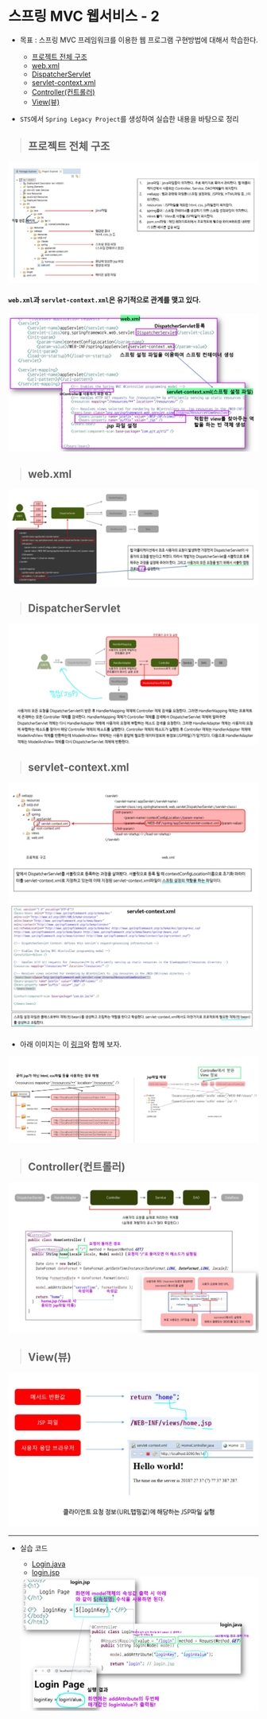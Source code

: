 # 스프링 MVC 웹서비스 - 2

+ 목표 : 스프링 MVC 프레임워크를 이용한 웹 프로그램 구현방법에 대해서 학습한다.
    + [프로젝트 전체 구조](https://github.com/journeytorainbow/Spring_study_note/blob/master/%EC%8A%A4%ED%94%84%EB%A7%81MVC_%EC%9B%B9%EC%84%9C%EB%B9%84%EC%8A%A42/%EB%A9%94%EB%AA%A8.md#%ED%94%84%EB%A1%9C%EC%A0%9D%ED%8A%B8-%EC%A0%84%EC%B2%B4-%EA%B5%AC%EC%A1%B0)
    + [web.xml](https://github.com/journeytorainbow/Spring_study_note/blob/master/%EC%8A%A4%ED%94%84%EB%A7%81MVC_%EC%9B%B9%EC%84%9C%EB%B9%84%EC%8A%A42/%EB%A9%94%EB%AA%A8.md#webxml)
    + [DispatcherServlet](https://github.com/journeytorainbow/Spring_study_note/blob/master/%EC%8A%A4%ED%94%84%EB%A7%81MVC_%EC%9B%B9%EC%84%9C%EB%B9%84%EC%8A%A42/%EB%A9%94%EB%AA%A8.md#dispatcherservlet)
    + [servlet-context.xml](https://github.com/journeytorainbow/Spring_study_note/blob/master/%EC%8A%A4%ED%94%84%EB%A7%81MVC_%EC%9B%B9%EC%84%9C%EB%B9%84%EC%8A%A42/%EB%A9%94%EB%AA%A8.md#servlet-contextxml)
    + [Controller(컨트롤러)](https://github.com/journeytorainbow/Spring_study_note/blob/master/%EC%8A%A4%ED%94%84%EB%A7%81MVC_%EC%9B%B9%EC%84%9C%EB%B9%84%EC%8A%A42/%EB%A9%94%EB%AA%A8.md#controller%EC%BB%A8%ED%8A%B8%EB%A1%A4%EB%9F%AC)
    + [View(뷰)](https://github.com/journeytorainbow/Spring_study_note/blob/master/%EC%8A%A4%ED%94%84%EB%A7%81MVC_%EC%9B%B9%EC%84%9C%EB%B9%84%EC%8A%A42/%EB%A9%94%EB%AA%A8.md#view%EB%B7%B0)

+ `STS`에서 `Spring Legacy Project`를 생성하여 실습한 내용을 바탕으로 정리

> ## 프로젝트 전체 구조


<img src="https://github.com/journeytorainbow/Spring_study_note/blob/master/%EC%8A%A4%ED%94%84%EB%A7%81MVC_%EC%9B%B9%EC%84%9C%EB%B9%84%EC%8A%A42/img/img1.JPG?raw=true">

#### `web.xml`과 `servlet-context.xml`은 유기적으로 관계를 맺고 있다.

<img src="https://github.com/journeytorainbow/Spring_study_note/blob/master/%EC%8A%A4%ED%94%84%EB%A7%81MVC_%EC%9B%B9%EC%84%9C%EB%B9%84%EC%8A%A42/img/img2.JPG?raw=true">

> ## web.xml

<img src="https://github.com/journeytorainbow/Spring_study_note/blob/master/%EC%8A%A4%ED%94%84%EB%A7%81MVC_%EC%9B%B9%EC%84%9C%EB%B9%84%EC%8A%A42/img/img3.JPG?raw=true">

> ## DispatcherServlet

<img src="https://github.com/journeytorainbow/Spring_study_note/blob/master/%EC%8A%A4%ED%94%84%EB%A7%81MVC_%EC%9B%B9%EC%84%9C%EB%B9%84%EC%8A%A42/img/img4.JPG?raw=true">

> ## servlet-context.xml

<img src="https://github.com/journeytorainbow/Spring_study_note/blob/master/%EC%8A%A4%ED%94%84%EB%A7%81MVC_%EC%9B%B9%EC%84%9C%EB%B9%84%EC%8A%A42/img/img5.JPG?raw=true">
<img src="https://github.com/journeytorainbow/Spring_study_note/blob/master/%EC%8A%A4%ED%94%84%EB%A7%81MVC_%EC%9B%B9%EC%84%9C%EB%B9%84%EC%8A%A42/img/img6.JPG?raw=true">

+ 아래 이미지는 이 [링크](https://github.com/journeytorainbow/Spring_study_note/blob/master/%EC%9B%B9%ED%94%84%EB%A1%9C%EA%B7%B8%EB%9E%98%EB%B0%8D_%EC%84%A4%EA%B3%84%EB%AA%A8%EB%8D%B8/%EB%A9%94%EB%AA%A8.md#view-%EA%B0%9D%EC%B2%B4)와 함께 보자.

<img src="https://github.com/journeytorainbow/Spring_study_note/blob/master/%EC%8A%A4%ED%94%84%EB%A7%81MVC_%EC%9B%B9%EC%84%9C%EB%B9%84%EC%8A%A42/img/img7.JPG?raw=true">

> ## Controller(컨트롤러)

<img src="https://github.com/journeytorainbow/Spring_study_note/blob/master/%EC%8A%A4%ED%94%84%EB%A7%81MVC_%EC%9B%B9%EC%84%9C%EB%B9%84%EC%8A%A42/img/img8.JPG?raw=true">

> ## View(뷰)

<img src="https://github.com/journeytorainbow/Spring_study_note/blob/master/%EC%8A%A4%ED%94%84%EB%A7%81MVC_%EC%9B%B9%EC%84%9C%EB%B9%84%EC%8A%A42/img/img9.JPG?raw=true">

---

+ 실습 코드
    + [Login.java](https://github.com/journeytorainbow/Spring_study_note/blob/master/%EC%8A%A4%ED%94%84%EB%A7%81MVC_%EC%9B%B9%EC%84%9C%EB%B9%84%EC%8A%A42/testPjt12/src/main/java/com/pjt/pjt12/Login.java)
    + [login.jsp](https://github.com/journeytorainbow/Spring_study_note/blob/master/%EC%8A%A4%ED%94%84%EB%A7%81MVC_%EC%9B%B9%EC%84%9C%EB%B9%84%EC%8A%A42/testPjt12/src/main/webapp/WEB-INF/views/login.jsp)

    <img src="https://github.com/journeytorainbow/Spring_study_note/blob/master/%EC%8A%A4%ED%94%84%EB%A7%81MVC_%EC%9B%B9%EC%84%9C%EB%B9%84%EC%8A%A42/img/img10.JPG?raw=true">